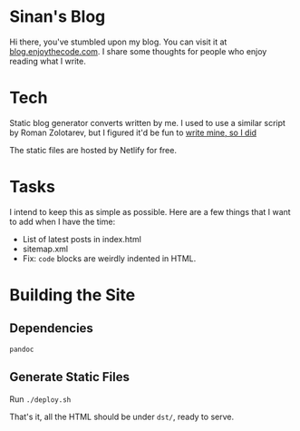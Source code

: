 # Sinan's Blog
Hi there, you've stumbled upon my blog. You can visit it at [blog.enjoythecode.com](https://blog.enjoythecode.com). I share some thoughts for people who enjoy reading what I write.

# Tech
Static blog generator converts written by me. I used to use a similar script by Roman Zolotarev, but I figured it'd be fun to [write mine, so I did](https://blog.enjoythecode.com/buildablog.html)

The static files are hosted by Netlify for free.

# Tasks
I intend to keep this as simple as possible. Here are a few things that I want to add when I have the time:
- List of latest posts in index.html
- sitemap.xml
- Fix: `code` blocks are weirdly indented in HTML.

# Building the Site
## Dependencies
`pandoc`

## Generate Static Files
Run `./deploy.sh`

That's it, all the HTML should be under `dst/`, ready to serve.
